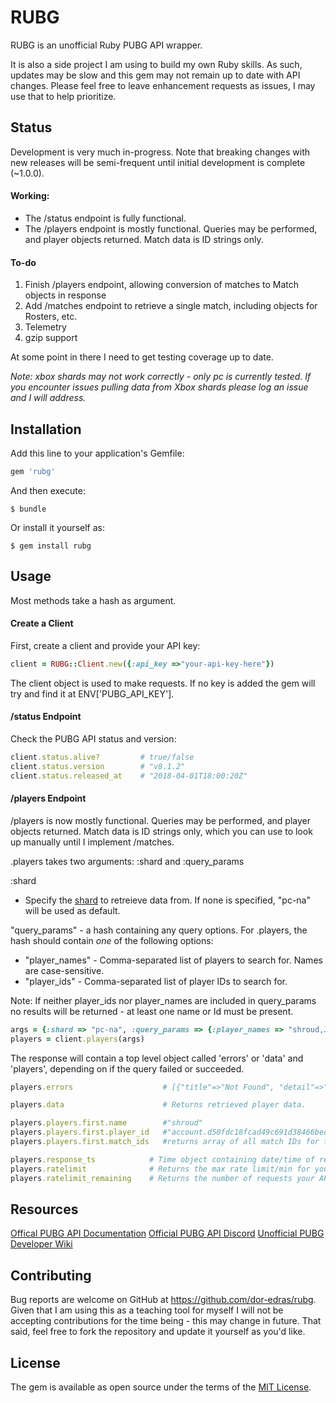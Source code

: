 # RUBG

RUBG is an unofficial Ruby PUBG API wrapper.

It is also a side project I am using to build my own Ruby skills. As such, updates may be slow and this gem may not remain up to date with API changes. Please feel free to leave enhancement requests as issues, I may use that to help prioritize. 

## Status

Development is very much in-progress. Note that breaking changes with new releases will be semi-frequent until initial development is complete (~1.0.0).

#### Working:
- The /status endpoint is fully functional.
- The /players endpoint is mostly functional. Queries may be performed, and player objects returned. Match data is ID strings only.

#### To-do
1. Finish /players endpoint, allowing conversion of matches to Match objects in response
2. Add /matches endpoint to retrieve a single match, including objects for Rosters, etc.
3. Telemetry
4. gzip support

At some point in there I need to get testing coverage up to date.

*Note: xbox shards may not work correctly - only pc is currently tested. If you encounter issues pulling data from Xbox shards please log an issue and I will address.*

## Installation

Add this line to your application's Gemfile:

```ruby
gem 'rubg'
```

And then execute:

    $ bundle

Or install it yourself as:

    $ gem install rubg

## Usage

Most methods take a hash as argument.

#### Create a Client
First, create a client and provide your API key:
```ruby
client = RUBG::Client.new({:api_key =>"your-api-key-here"})
```
    
The client object is used to make requests. If no key is added the gem will try and find it at ENV['PUBG_API_KEY'].

#### /status Endpoint

Check the PUBG API status and version:

```ruby
client.status.alive?         # true/false
client.status.version        # "v8.1.2"
client.status.released_at    # "2018-04-01T18:00:20Z"
```

#### /players Endpoint
/players is now mostly functional. Queries may be performed, and player objects returned. Match data is ID strings only, which you can use to look up manually until I implement /matches.

.players takes two arguments: :shard and :query_params 

:shard
- Specify the [shard](https://documentation.playbattlegrounds.com/en/making-requests.html#regions) to retreieve data from. If none is specified, "pc-na" will be used as default.

"query_params" - a hash containing any query options. For .players, the hash should contain *one* of the following options:
- "player_names" - Comma-separated list of players to search for. Names are case-sensitive.
- "player_ids" - Comma-separated list of player IDs to search for.

Note: If neither player_ids nor player_names are included in query_params no results will be returned - at least one name or Id must be present.

```ruby
args = {:shard => "pc-na", :query_params => {:player_names => "shroud,JoshOG,PlayerUnknown"}}
players = client.players(args)
```

The response will contain a top level object called 'errors' or 'data' and 'players', depending on if the query failed or succeeded.

```ruby
players.errors                    # [{"title"=>"Not Found", "detail"=>"No players found matching criteria"}]
```

```ruby
players.data                      # Returns retrieved player data.

players.players.first.name        #"shroud"
players.players.first.player_id   #"account.d50fdc18fcad49c691d38466bed6f8fd"
players.players.first.match_ids   #returns array of all match IDs for the player

players.response_ts            # Time object containing date/time of response
players.ratelimit              # Returns the max rate limit/min for your API key.
players.ratelimit_remaining    # Returns the number of requests your API key has remaining before hitting the ratelimit.

```

## Resources
[Offical PUBG API Documentation](https://documentation.playbattlegrounds.com/en/introduction.html)
[Official PUBG API Discord](https://discord.gg/FcsT7t3)
[Unofficial PUBG Developer Wiki](http://www.pubgwiki.org/Main_Page)

## Contributing

Bug reports are welcome on GitHub at https://github.com/dor-edras/rubg. Given that I am using this as a teaching tool for myself I will not be accepting contributions for the time being - this may change in future. That said, feel free to fork the repository and update it yourself as you'd like.

## License

The gem is available as open source under the terms of the [MIT License](https://opensource.org/licenses/MIT).

